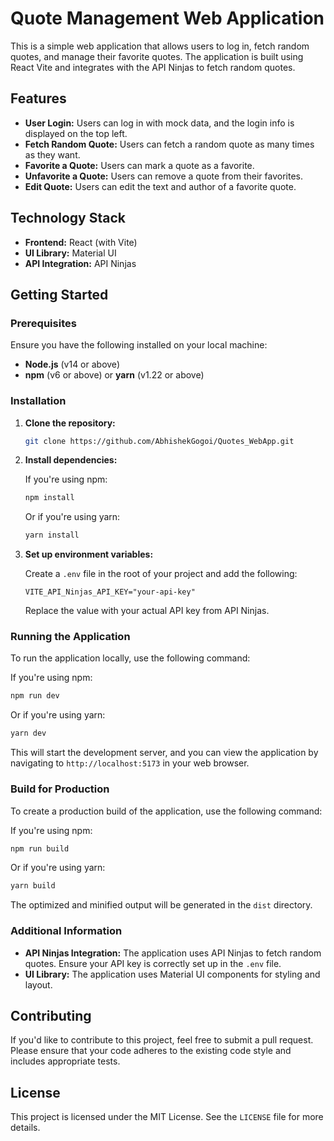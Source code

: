 # Quote Management Web Application

This is a simple web application that allows users to log in, fetch random quotes, and manage their favorite quotes. The application is built using React Vite and integrates with the API Ninjas to fetch random quotes.

## Features

- **User Login:** Users can log in with mock data, and the login info is displayed on the top left.
- **Fetch Random Quote:** Users can fetch a random quote as many times as they want.
- **Favorite a Quote:** Users can mark a quote as a favorite.
- **Unfavorite a Quote:** Users can remove a quote from their favorites.
- **Edit Quote:** Users can edit the text and author of a favorite quote.

## Technology Stack

- **Frontend:** React (with Vite)
- **UI Library:** Material UI
- **API Integration:** API Ninjas

## Getting Started

### Prerequisites

Ensure you have the following installed on your local machine:

- **Node.js** (v14 or above)
- **npm** (v6 or above) or **yarn** (v1.22 or above)

### Installation

1. **Clone the repository:**

   ```bash
   git clone https://github.com/AbhishekGogoi/Quotes_WebApp.git
   ```

2. **Install dependencies:**

   If you're using npm:

   ```bash
   npm install
   ```

   Or if you're using yarn:

   ```bash
   yarn install
   ```

3. **Set up environment variables:**

   Create a `.env` file in the root of your project and add the following:

   ```env
   VITE_API_Ninjas_API_KEY="your-api-key"
   ```

   Replace the value with your actual API key from API Ninjas.

### Running the Application

To run the application locally, use the following command:

If you're using npm:

```bash
npm run dev
```

Or if you're using yarn:

```bash
yarn dev
```

This will start the development server, and you can view the application by navigating to `http://localhost:5173` in your web browser.

### Build for Production

To create a production build of the application, use the following command:

If you're using npm:

```bash
npm run build
```

Or if you're using yarn:

```bash
yarn build
```

The optimized and minified output will be generated in the `dist` directory.

### Additional Information

- **API Ninjas Integration:** The application uses API Ninjas to fetch random quotes. Ensure your API key is correctly set up in the `.env` file.
- **UI Library:** The application uses Material UI components for styling and layout.

## Contributing

If you'd like to contribute to this project, feel free to submit a pull request. Please ensure that your code adheres to the existing code style and includes appropriate tests.

## License

This project is licensed under the MIT License. See the `LICENSE` file for more details.

